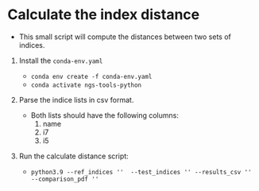 # Calculate the index distance
- This small script will compute the distances between two sets of indices.

1. Install the `conda-env.yaml`
    - `conda env create -f conda-env.yaml`
    - `conda activate ngs-tools-python`

2. Parse the indice lists in csv format.
    - Both lists should have the following columns:
        1. name
        2. i7
        3. i5

3. Run the calculate distance script:
    - `python3.9 --ref_indices '' 
                 --test_indices ''
                 --results_csv ''
                 --comparison_pdf ''`